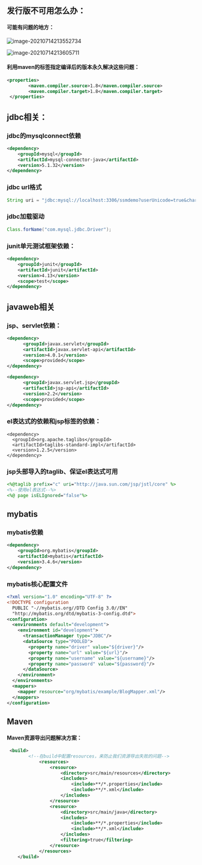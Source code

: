 ## 发行版不可用怎么办：

#### 可能有问题的地方：

![image-20210714213552734](C:\Users\yeyeyeping\AppData\Roaming\Typora\typora-user-images\image-20210714213552734.png)

![image-20210714213605711](C:\Users\yeyeyeping\AppData\Roaming\Typora\typora-user-images\image-20210714213605711.png)

#### 利用maven的标签指定编译后的版本永久解决这些问题：

```xml
<properties>
        <maven.compiler.source>1.8</maven.compiler.source>
        <maven.compiler.target>1.8</maven.compiler.target>
 </properties>
```



## jdbc相关：

### jdbc的mysqlconnect依赖

```xml
<dependency>
    <groupId>mysql</groupId>
    <artifactId>mysql-connector-java</artifactId>
    <version>5.1.32</version>
</dependency>
```

### jdbc url格式

```java
String uri = "jdbc:mysql://localhost:3306/ssmdemo?userUnicode=true&characterEncoding=utf-8"
```

### jdbc加载驱动

```java
Class.forName("com.mysql.jdbc.Driver");
```

### junit单元测试框架依赖：

```xml
<dependency>
    <groupId>junit</groupId>
    <artifactId>junit</artifactId>
    <version>4.13</version>
    <scope>test</scope>
</dependency>
```

## javaweb相关

### jsp、servlet依赖：

```xml
<dependency>
      <groupId>javax.servlet</groupId>
      <artifactId>javax.servlet-api</artifactId>
      <version>4.0.1</version>
      <scope>provided</scope>
</dependency>

<dependency>
      <groupId>javax.servlet.jsp</groupId>
      <artifactId>jsp-api</artifactId>
      <version>2.2</version>
      <scope>provided</scope>
</dependency>
```

### el表达式的依赖和jsp标签的依赖：

```
<dependency>
  <groupId>org.apache.taglibs</groupId>
  <artifactId>taglibs-standard-impl</artifactId>
  <version>1.2.5</version>
</dependency>
```

### jsp头部导入的taglib、保证el表达式可用

```jsp
<%@taglib prefix="c" uri="http://java.sun.com/jsp/jstl/core" %>
<%--使用el表达式--%>
<%@ page isELIgnored="false"%>
```

## mybatis

### mybatis依赖

```xml
<dependency>
    <groupId>org.mybatis</groupId>
    <artifactId>mybatis</artifactId>
    <version>3.4.6</version>
</dependency>
```

### mybatis核心配置文件

```xml
<?xml version="1.0" encoding="UTF-8" ?>
<!DOCTYPE configuration
  PUBLIC "-//mybatis.org//DTD Config 3.0//EN"
  "http://mybatis.org/dtd/mybatis-3-config.dtd">
<configuration>
  <environments default="development">
    <environment id="development">
      <transactionManager type="JDBC"/>
      <dataSource type="POOLED">
        <property name="driver" value="${driver}"/>
        <property name="url" value="${url}"/>
        <property name="username" value="${username}"/>
        <property name="password" value="${password}"/>
      </dataSource>
    </environment>
  </environments>
  <mappers>
    <mapper resource="org/mybatis/example/BlogMapper.xml"/>
  </mappers>
</configuration>
```

## Maven

#### Maven资源导出问题解决方案：

```xml
 <build>
        <!--在build中配置resources，来防止我们资源导出失败的问题-->
            <resources>
                <resource>
                    <directory>src/main/resources</directory>
                    <includes>
                        <include>**/*.properties</include>
                        <include>**/*.xml</include>
                    </includes>
                </resource>
                <resource>
                    <directory>src/main/java</directory>
                    <includes>
                        <include>**/*.properties</include>
                        <include>**/*.xml</include>
                    </includes>
                    <filtering>true</filtering>
                </resource>
            </resources>
    </build>
```

#### 